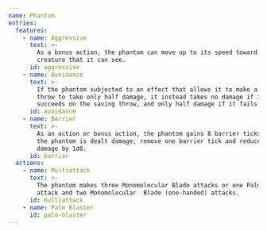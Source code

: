 ```yaml
---
name: Phantom
entries:
  features:
    - name: Aggressive
      text: >-
        As a bonus action, the phantom can move up to its speed toward a hostile
        creature that it can see.
      id: aggressive
    - name: Avoidance
      text: >-
        If the phantom subjected to an effect that allows it to make a saving
        throw to take only half damage, it instead takes no damage if it
        succeeds on the saving throw, and only half damage if it fails.
      id: avoidance
    - name: Barrier
      text: >-
        As an action or bonus action, the phantom gains 8 barrier ticks. When
        the phantom is dealt damage, remove one barrier tick and reduce the
        damage by 1d8.
      id: barrier
  actions:
    - name: Multiattack
      text: >-
        The phantom makes three Monomolecular Blade attacks or one Palm Blaster
        attack and two Monomolecular  Blade (one-handed) attacks.
      id: multiattack
    - name: Palm Blaster
      id: palm-blaster
---
```

